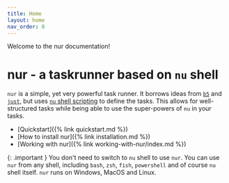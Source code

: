 ```yaml
---
title: Home
layout: home
nav_order: 0
---
```


Welcome to the nur documentation!

# nur - a taskrunner based on `nu` shell

`nur` is a simple, yet very powerful task runner. It borrows ideas from [`b5`](https://github.com/team23/b5)
and [`just`](https://github.com/casey/just), but uses [`nu` shell scripting](https://www.nushell.sh/book/programming_in_nu.md)
to define the tasks. This allows for well-structured tasks while being able to use the super-powers of `nu`
in your tasks.

* [Quickstart]({% link quickstart.md %})
* [How to install nur]({% link installation.md %})
* [Working with nur]({% link working-with-nur/index.md %})

{: .important }
You don't need to switch to `nu` shell to use `nur`. You can use `nur` from any shell, including `bash`,
`zsh`, `fish`, `powershell` and of course `nu` shell itself. `nur` runs on Windows, MacOS and Linux.
